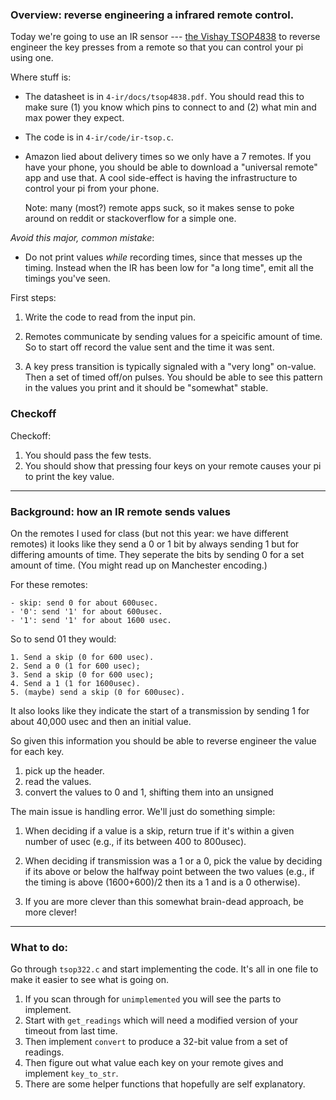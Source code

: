 ### Overview: reverse engineering a infrared remote control.

Today we're going to use an IR sensor --- [the Vishay TSOP4838](https://www.newark.com/webapp/wcs/stores/servlet/ProductDisplay?catalogId=15003&productSeoURL=vishay&partNumber=60K6999) to reverse engineer the
key presses from a remote so that you can control your pi using one.

Where stuff is:

  - The datasheet is in `4-ir/docs/tsop4838.pdf`.  You should read
    this to make sure (1) you know which pins to connect to and (2)
    what min and max power they expect.

  - The code is in `4-ir/code/ir-tsop.c`.

  - Amazon lied about delivery times so we only have a 7 remotes.   If
    you have your phone, you should be able to download a "universal remote"
    app and use that.  A cool side-effect is having the infrastructure
    to control your pi from your phone.   

    Note: many (most?) remote apps suck, so it makes sense to poke around
    on reddit or stackoverflow for a simple one.

*Avoid this major, common mistake*:

  - Do not print values *while* recording times, since that messes up
	the timing.  Instead when the IR has been low for "a long time",
	emit all the timings you've seen.


First steps:
  1. Write the code to read from the input pin.  

  2. Remotes communicate by sending values for a speicific amount of
     time.  So to start off record the value sent and the time it was sent.

  3. A key press transition is typically signaled with a "very long"
     on-value.	Then a set of timed off/on pulses.    You should be
     able to see this pattern in the values you print and it should be
     "somewhat" stable.

### Checkoff

Checkoff:
  1. You should pass the few tests.
  2. You should show that pressing four keys on your remote causes your
     pi to print the key value.

--------------------------------------------------------------------
### Background: how an IR remote sends values

On the remotes I used for class (but not this year: we have different
remotes) it looks like they send a 0 or 1 bit by always sending 1 but
for differing amounts of time.   They seperate the bits by sending 0
for a set amount of time.  (You might read up on Manchester encoding.)

For these remotes:

    - skip: send 0 for about 600usec.
    - '0': send '1' for about 600usec.
    - '1': send '1' for about 1600 usec.

So to send 01 they would:

    1. Send a skip (0 for 600 usec).
    2. Send a 0 (1 for 600 usec);
    3. Send a skip (0 for 600 usec);
    4. Send a 1 (1 for 1600usec).
    5. (maybe) send a skip (0 for 600usec).

It also looks like they indicate the start of a transmission by sending
1 for about 40,000 usec and then an initial value.

So given this information you should be able to reverse engineer the
value for each key.
   1. pick up the header.
   2. read the values.
   3. convert the values to 0 and 1, shifting them into an unsigned
  
The main issue is handling error.  We'll just do something simple:
   1. When deciding if a value is a skip, return true if it's within
   a given number of usec (e.g., if its between 400 to 800usec).

   2. When deciding if transmission was a 1 or a 0, pick the value by 
   deciding if its above or below the halfway point between the two 
   values (e.g., if the timing is above (1600+600)/2 then its a 1 and
   is a 0 otherwise).

   3. If you are more clever than this somewhat brain-dead approach,
   be more clever!

--------------------------------------------------------------------
### What to do:

Go through `tsop322.c` and start implementing the code.  It's all in one file
to make it easier to see what is going on.
  1. If you scan through for `unimplemented` you will see the parts to implement.
  2. Start with `get_readings` which will need a modified version of your timeout
     from last time.
  3. Then implement `convert` to produce a 32-bit value from a set of readings.
  4. Then figure out what value each key on your remote gives and implement
     `key_to_str`.
  5. There are some helper functions that hopefully are self explanatory.
